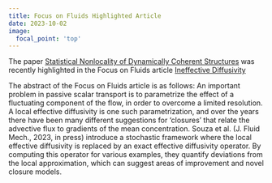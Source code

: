 ```yaml
---
title: Focus on Fluids Highlighted Article
date: 2023-10-02
image:
  focal_point: 'top'
---
```


The paper [Statistical Nonlocality of Dynamically Coherent Structures] was recently highlighted in the Focus on Fluids article [Ineffective Diffusivity]

<!--more-->

The abstract of the Focus on Fluids article is as follows: An important problem in passive scalar transport is to parametrize the effect of a fluctuating component of the flow, in order to overcome a limited resolution. A local effective diffusivity is one such parametrization, and over the years there have been many different suggestions for ‘closures’ that relate the advective flux to gradients of the mean concentration. Souza et al. (J. Fluid Mech., 2023, in press) introduce a stochastic framework where the local effective diffusivity is replaced by an exact effective diffusivity operator. By computing this operator for various examples, they quantify deviations from the local approximation, which can suggest areas of improvement and novel closure models. 

[Statistical Nonlocality of Dynamically Coherent Structures]: https://www.cambridge.org/core/journals/journal-of-fluid-mechanics/article/statistical-nonlocality-of-dynamically-coherent-structures/5A7B478E2273BB159E5229EE3E6B9815
[Ineffective Diffusivity]: https://www.cambridge.org/core/journals/journal-of-fluid-mechanics/article/ineffective-diffusivity/39DECD8500BBA78F6EFCA769E9C79112
